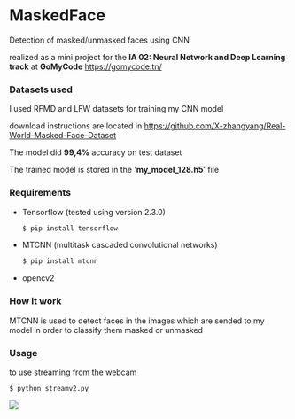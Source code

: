 # MaskedFace

Detection of masked/unmasked faces using CNN

realized as a mini project for the  **IA 02: Neural Network and Deep Learning  track** at **GoMyCode** https://gomycode.tn/



### Datasets used

I used RFMD and LFW datasets for training my CNN model

download instructions are located in https://github.com/X-zhangyang/Real-World-Masked-Face-Dataset

 

The model did **99,4%** accuracy on test dataset 

The trained model is stored in the '**my_model_128.h5**' file 

### Requirements

- Tensorflow (tested using version 2.3.0)

  ```bash
  $ pip install tensorflow
  ```

- MTCNN (multitask cascaded convolutional networks)

  ```bash
  $ pip install mtcnn
  ```

- opencv2

### How it work

MTCNN is used to detect faces in the images which are sended to my model in order to classify them masked or unmasked



### Usage

to use streaming from the webcam

```bash
$ python streamv2.py
```



![](project.gif)